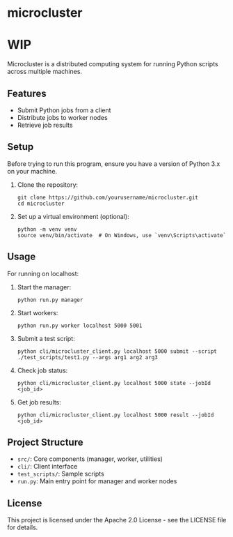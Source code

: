# microcluster

# WIP 

Microcluster is a distributed computing system for running Python scripts across multiple machines.

## Features

- Submit Python jobs from a client
- Distribute jobs to worker nodes
- Retrieve job results

## Setup

Before trying to run this program, ensure you have a version of Python 3.x on your machine.

1. Clone the repository:
   ```
   git clone https://github.com/yourusername/microcluster.git
   cd microcluster
   ```

2. Set up a virtual environment (optional):
   ```
   python -m venv venv
   source venv/bin/activate  # On Windows, use `venv\Scripts\activate`
   ```


## Usage

For running on localhost:

1. Start the manager:
   ```
   python run.py manager
   ```

2. Start workers:
   ```
   python run.py worker localhost 5000 5001
   ```

3. Submit a test script:
   ```
   python cli/microcluster_client.py localhost 5000 submit --script ./test_scripts/test1.py --args arg1 arg2 arg3
   ```

4. Check job status:
   ```
   python cli/microcluster_client.py localhost 5000 state --jobId <job_id>
   ```

5. Get job results:
   ```
   python cli/microcluster_client.py localhost 5000 result --jobId <job_id>
   ```

## Project Structure

- `src/`: Core components (manager, worker, utilities)
- `cli/`: Client interface
- `test_scripts/`: Sample scripts
- `run.py`: Main entry point for manager and worker nodes

## License

This project is licensed under the Apache 2.0 License - see the LICENSE file for details.
